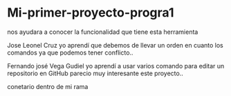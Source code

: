 # Mi-primer-proyecto-progra1
nos ayudara a conocer la funcionalidad que tiene esta herramienta

Jose Leonel Cruz
yo aprendí que debemos de llevar un orden en cuanto los comandos
ya que podemos tener conflicto..
 
Fernando josé Vega Gudiel
yo aprendí a usar varios comando para editar un repositorio en GitHub 
parecio muy interesante este proyecto..

conetario dentro de mi rama 

